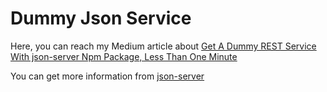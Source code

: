 # Dummy Json Service

Here, you can reach my Medium article about [Get A Dummy REST Service With json-server Npm Package, Less Than One Minute](https://tugcekonuklar.medium.com/get-a-dummy-rest-service-with-json-server-less-than-one-minute-a8ff489fc848)

You can get more information from [json-server](https://github.com/typicode/json-server) 
